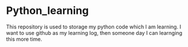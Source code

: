 # Python_learning
This repository is used to storage my python code which I am learning. I want to use github as my learning log, then someone day I can learnging this more time.
